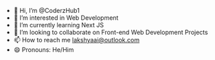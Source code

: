 - 👋 Hi, I’m @CoderzHub1
- 👀 I’m interested in Web Development
- 🌱 I’m currently learning Next JS
- 💞️ I’m looking to collaborate on Front-end Web Development Projects
- 📫 How to reach me lakshyaai@outlook.com 
- 😄 Pronouns: He/Him

<!---
CoderzHub1/CoderzHub1 is a ✨ special ✨ repository because its `README.md` (this file) appears on your GitHub profile.
You can click the Preview link to take a look at your changes.
--->
